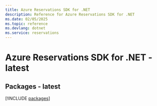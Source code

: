 ```yaml
---
title: Azure Reservations SDK for .NET
description: Reference for Azure Reservations SDK for .NET
ms.date: 02/05/2025
ms.topic: reference
ms.devlang: dotnet
ms.service: reservations
---
```

# Azure Reservations SDK for .NET - latest
## Packages - latest
[!INCLUDE [packages](reservations-index.md)]